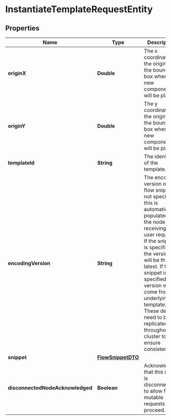 # InstantiateTemplateRequestEntity

## Properties
Name | Type | Description | Notes
------------ | ------------- | ------------- | -------------
**originX** | **Double** | The x coordinate of the origin of the bounding box where the new components will be placed. |  [optional]
**originY** | **Double** | The y coordinate of the origin of the bounding box where the new components will be placed. |  [optional]
**templateId** | **String** | The identifier of the template. |  [optional]
**encodingVersion** | **String** | The encoding version of the flow snippet. If not specified, this is automatically populated by the node receiving the user request. If the snippet is specified, the version will be the latest. If the snippet is not specified, the version will come from the underlying template. These details need to be replicated throughout the cluster to ensure consistency. |  [optional]
**snippet** | [**FlowSnippetDTO**](FlowSnippetDTO.md) |  |  [optional]
**disconnectedNodeAcknowledged** | **Boolean** | Acknowledges that this node is disconnected to allow for mutable requests to proceed. |  [optional]
